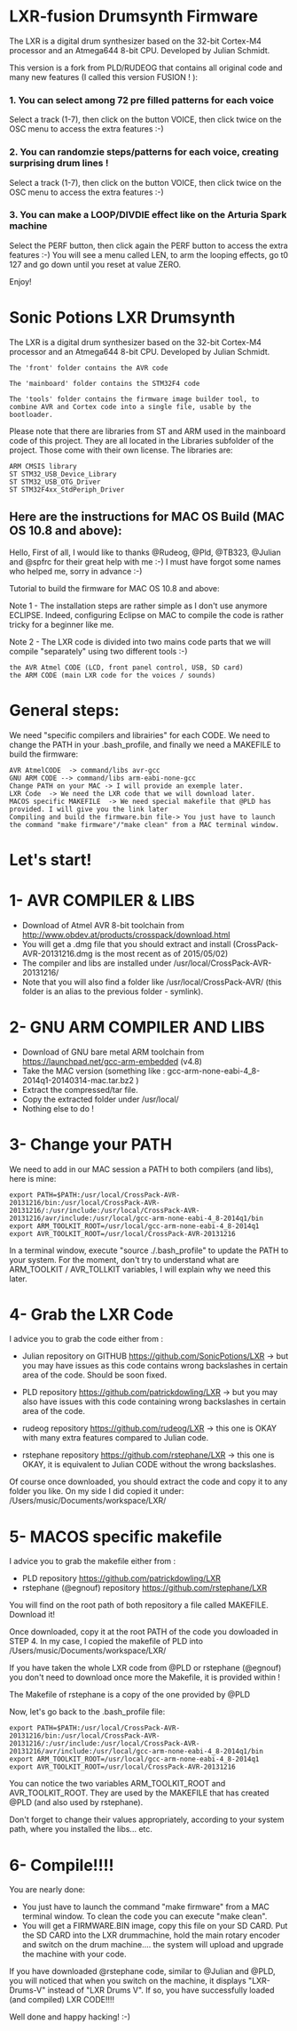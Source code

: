 LXR-fusion Drumsynth Firmware
====================================
The LXR is a digital drum synthesizer based on the 32-bit Cortex-M4 processor and an Atmega644 8-bit CPU. Developed by Julian Schmidt.

This version is a fork from PLD/RUDEOG that contains all original code and many new features (I called this version FUSION ! ):
### 1. You can select among 72 pre filled patterns for each voice
Select a track (1-7), then click on the button VOICE, then click twice on the OSC menu to access the extra features :-)
### 2. You can randomzie steps/patterns for each voice, creating surprising drum lines !

Select a track (1-7), then click on the button VOICE, then click twice on the OSC menu to access the extra features :-)
 
### 3. You can make a LOOP/DIVDIE effect like on the Arturia Spark machine

Select the PERF button, then click again the PERF button to access the extra features :-) You will see a menu called LEN, to arm the looping effects, go t0 127 and go down until you reset at value ZERO. 

Enjoy!


Sonic Potions LXR Drumsynth
====================================
The LXR is a digital drum synthesizer based on the 32-bit Cortex-M4 processor and an Atmega644 8-bit CPU. Developed by Julian Schmidt.

    The 'front' folder contains the AVR code

    The 'mainboard' folder contains the STM32F4 code

    The 'tools' folder contains the firmware image builder tool, to combine AVR and Cortex code into a single file, usable by the bootloader.

Please note that there are libraries from ST and ARM used in the mainboard code of this project. They are all located in the Libraries subfolder of the project. Those come with their own license. The libraries are:

    ARM CMSIS library
    ST STM32_USB_Device_Library
    ST STM32_USB_OTG_Driver
    ST STM32F4xx_StdPeriph_Driver


Here are the instructions for MAC OS Build (MAC OS 10.8 and above):
-------------------------------------------------------------------

Hello,
First of all, I would like to thanks @Rudeog, @Pld, @TB323, @Julian and @spfrc for their great help with me :-) I must have forgot some names who helped me, sorry in advance :-)

Tutorial to build the firmware for MAC OS 10.8 and above:

Note 1 - The installation steps are rather simple as I don't use anymore ECLIPSE. Indeed, configuring Eclipse on MAC to compile the code is rather tricky for a beginner like me.

Note 2 - The LXR code is divided into two mains code parts that we will compile "separately" using two different tools :-)

    the AVR Atmel CODE (LCD, front panel control, USB, SD card)
    the ARM CODE (main LXR code for the voices / sounds)


General steps:
====================================

We need "specific compilers and librairies" for each CODE. We need to change the PATH in your .bash_profile, and finally we need a MAKEFILE to build the firmware:

    AVR AtmelCODE  -> command/libs avr-gcc
    GNU ARM CODE --> command/libs arm-eabi-none-gcc
    Change PATH on your MAC -> I will provide an exemple later.
    LXR Code  -> We need the LXR code that we will download later.
    MACOS specific MAKEFILE  -> We need special makefile that @PLD has provided. I will give you the link later
    Compiling and build the firmware.bin file-> You just have to launch the command "make firmware"/"make clean" from a MAC terminal window.


Let's start!
====================================


1- AVR COMPILER & LIBS
====================================

- Download of Atmel AVR 8-bit toolchain from http://www.obdev.at/products/crosspack/download.html
- You will get a .dmg file that you should extract and install (CrossPack-AVR-20131216.dmg is the most recent as of 2015/05/02)
- The compiler and libs are installed under /usr/local/CrossPack-AVR-20131216/
- Note that you will also find a folder like /usr/local/CrossPack-AVR/ (this folder is an alias to the previous folder - symlink).

2- GNU ARM COMPILER AND LIBS
====================================

- Download of GNU bare metal ARM toolchain from https://launchpad.net/gcc-arm-embedded (v4.8)
- Take the MAC version (something like : gcc-arm-none-eabi-4_8-2014q1-20140314-mac.tar.bz2 )
- Extract the compressed/tar file.
- Copy the extracted folder under /usr/local/
- Nothing else to do !

3- Change your PATH
====================================

We need to add in our MAC session a PATH to both compilers (and libs), here is mine:
	
	export PATH=$PATH:/usr/local/CrossPack-AVR-20131216/bin:/usr/local/CrossPack-AVR-20131216/:/usr/include:/usr/local/CrossPack-AVR-20131216/avr/include:/usr/local/gcc-arm-none-eabi-4_8-2014q1/bin
	export ARM_TOOLKIT_ROOT=/usr/local/gcc-arm-none-eabi-4_8-2014q1
	export AVR_TOOLKIT_ROOT=/usr/local/CrossPack-AVR-20131216

In a terminal window, execute "source ./.bash_profile" to update the PATH to your system. For the moment, don't try to understand what are ARM_TOOLKIT / AVR_TOLLKIT variables, I will explain why we need this later.

4- Grab the LXR Code
====================================

I advice you to grab the code either from :

- Julian repository on GITHUB https://github.com/SonicPotions/LXR -> but you may have issues as this code contains wrong backslashes in certain area of the code. Should be soon fixed.

- PLD repository https://github.com/patrickdowling/LXR -> but you may also have issues with this code containing wrong backslashes in certain area of the code.
    
- rudeog repository https://github.com/rudeog/LXR -> this one is OKAY with many extra features compared to Julian code. 

- rstephane repository https://github.com/rstephane/LXR  -> this one is OKAY, it is equivalent to Julian CODE without the wrong backslashes. 

Of course once downloaded, you should extract the code and copy it to any folder you like.
On my side I did copied it under: /Users/music/Documents/workspace/LXR/

5- MACOS specific makefile 
====================================


I advice you to grab the makefile either from :

- PLD repository https://github.com/patrickdowling/LXR
- rstephane (@egnouf) repository https://github.com/rstephane/LXR

You will find on the root path of both repository a file called MAKEFILE.
Download it!

Once downloaded, copy it at the root PATH of the code you dowloaded in STEP 4.
In my case, I copied the makefile of PLD into /Users/music/Documents/workspace/LXR/

If you have taken the whole LXR code from @PLD or rstephane (@egnouf) you don't need to download once more the Makefile, it is provided within ! 

The Makefile of rstephane is a copy of the one provided by @PLD

Now, let's go back to the .bash_profile file:

	export PATH=$PATH:/usr/local/CrossPack-AVR-20131216/bin:/usr/local/CrossPack-AVR-20131216/:/usr/include:/usr/local/CrossPack-AVR-20131216/avr/include:/usr/local/gcc-arm-none-eabi-4_8-2014q1/bin
	export ARM_TOOLKIT_ROOT=/usr/local/gcc-arm-none-eabi-4_8-2014q1
	export AVR_TOOLKIT_ROOT=/usr/local/CrossPack-AVR-20131216

You can notice the two variables ARM_TOOLKIT_ROOT and AVR_TOOLKIT_ROOT.
They are used by the MAKEFILE that has created @PLD (and also used by rstephane).

Don't forget to change their values appropriately, according to your system path, where you installed the libs... etc.  

6- Compile!!!!
====================================

You are nearly done:

- You just have to launch the command "make firmware" from a MAC terminal window. To clean the code you can execute "make clean".
- You will get a FIRMWARE.BIN image, copy this file on your SD CARD. Put the SD CARD into the LXR drummachine, hold the main rotary encoder and switch on the drum machine.... the system will upload and upgrade the machine with your code.

If you have downloaded @rstephane code, similar to @Julian and @PLD, you will noticed that when you switch on the machine, it displays "LXR-Drums-V" instead of "LXR Drums V". If so, you have successfully loaded (and compiled) LXR CODE!!!!

Well done and happy hacking!
:-)
